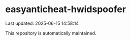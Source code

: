 # easyanticheat-hwidspoofer

Last updated: 2025-06-15 14:58:14

This repository is automatically maintained.
